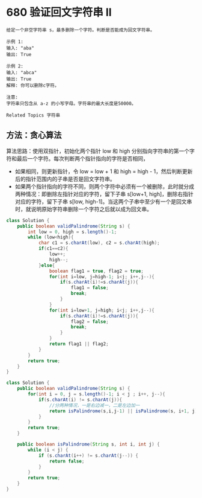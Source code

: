 # 680 验证回文字符串 Ⅱ

```text
给定一个非空字符串 s，最多删除一个字符。判断是否能成为回文字符串。 

示例 1: 
输入: "aba"
输出: True

示例 2: 
输入: "abca"
输出: True
解释: 你可以删除c字符。

注意: 
字符串只包含从 a-z 的小写字母。字符串的最大长度是50000。 

Related Topics 字符串
```

## 方法：贪心算法

算法思路：使用双指针，初始化两个指针 low 和 high 分别指向字符串的第一个字符和最后一个字符。每次判断两个指针指向的字符是否相同，

* 如果相同，则更新指针，令 low = low + 1 和 high = high - 1，然后判断更新后的指针范围内的子串是否是回文字符串。
* 如果两个指针指向的字符不同，则两个字符中必须有一个被删除，此时就分成两种情况：即删除左指针对应的字符，留下子串 s\[low+1, high\]，删除右指针对应的字符，留下子串 s\[low, high-1\]。当这两个子串中至少有一个是回文串时，就说明原始字符串删除一个字符之后就以成为回文串。

```java
class Solution {
    public boolean validPalindrome(String s) {
        int low = 0, high = s.length()-1;
        while (low<high){
            char c1 = s.charAt(low), c2 = s.charAt(high);
            if(c1==c2){
                low++;
                high--;
            }else{
                boolean flag1 = true, flag2 = true;
                for(int i=low, j=high-1; i<j; i++,j--){
                    if(s.charAt(i)!=s.charAt(j)){
                        flag1 = false;
                        break;
                    }
                }
                for(int i=low+1, j=high; i<j; i++,j--){
                    if(s.charAt(i)!=s.charAt(j)){
                        flag2 = false;
                        break;
                    }
                }
                return flag1 || flag2;
            }
        }
        return true;
    }
}
```

```java
class Solution {
    public boolean validPalindrome(String s) {
        for(int i = 0, j = s.length()-1; i < j ; i++, j--){
            if(s.charAt(i) != s.charAt(j)){
                //分两种情况，一是右边减一，二是左边加一
                return isPalindrome(s,i,j-1) || isPalindrome(s, i+1, j);
            }
        }
        return true;
    }

    public boolean isPalindrome(String s, int i, int j) {
        while (i < j) {
            if (s.charAt(i++) != s.charAt(j--)) {
                return false;
            }
        }
        return true;
    }
}
```

